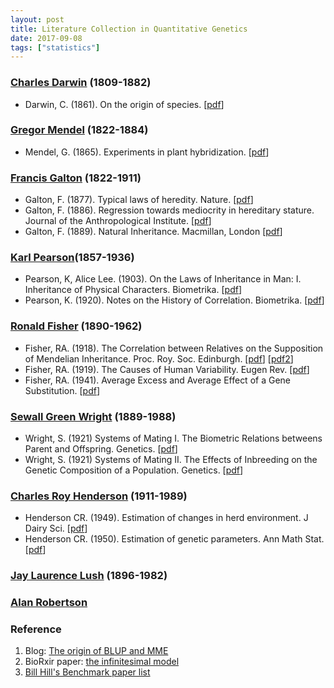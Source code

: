 ```yaml
---
layout: post
title: Literature Collection in Quantitative Genetics
date: 2017-09-08
tags: ["statistics"]
---
```


### [Charles Darwin](https://en.wikipedia.org/wiki/Charles_Darwin) (1809-1882)

- Darwin, C. (1861). On the origin of species. [[pdf](http://darwin-online.org.uk/converted/pdf/1861_OriginNY_F382.pdf)]

### [Gregor Mendel](https://en.wikipedia.org/wiki/Gregor_Mendel) (1822-1884)

- Mendel, G. (1865). Experiments in plant hybridization. [[pdf](http://old.esp.org/foundations/genetics/classical/gm-65-a.pdf)]

### [Francis Galton](https://en.wikipedia.org/wiki/Francis_Galton) (1822-1911)

- Galton, F. (1877). Typical laws of heredity. Nature. [[pdf](http://galton.org/essays/1870-1879/galton-1877-typical-laws-heredity.pdf)]
- Galton, F. (1886). Regression towards mediocrity in hereditary stature. Journal of the Anthropological Institute. [[pdf](http://galton.org/essays/1880-1889/galton-1886-jaigi-regression-stature.pdf)]
- Galton, F. (1889). Natural Inheritance. Macmillan, London [[pdf](http://galton.org/books/natural-inheritance/pdf/galton-nat-inh-1up-clean.pdf)]

### [Karl Pearson](https://en.wikipedia.org/wiki/Karl_Pearson)(1857-1936)

- Pearson, K, Alice Lee. (1903). On the Laws of Inheritance in Man: I. Inheritance of Physical Characters. Biometrika. [[pdf](https://www.jstor.org/stable/pdf/2331507.pdf?refreqid=excelsior:142bec9d78e99bfa76244794c7487ea0)]
- Pearson, K. (1920). Notes on the History of Correlation. Biometrika. [[pdf](http://webspace.ship.edu/pgmarr/Geo441/Readings/Pearson%201920%20-%20Notes%20on%20the%20History%20of%20Correlation.pdf)]

### [Ronald Fisher](https://en.wikipedia.org/wiki/Ronald_Fisher) (1890-1962)

- Fisher, RA. (1918). The Correlation between Relatives on the Supposition of Mendelian Inheritance. Proc. Roy. Soc. Edinburgh. [[pdf](http://www.indiana.edu/~curtweb/L567/readings/Fisher1918.pdf)] [[pdf2](https://www.cambridge.org/core/services/aop-cambridge-core/content/view/A60675052E0FB78C561F66C670BC75DE/S0080456800012163a.pdf/xvthe_correlation_between_relatives_on_the_supposition_of_mendelian_inheritance.pdf)]
- Fisher, RA. (1919). The Causes of Human Variability. Eugen Rev. [[pdf](https://www.ncbi.nlm.nih.gov/pmc/articles/PMC2942138/pdf/eugenrev00354-0021.pdf)]
- Fisher, RA. (1941). Average Excess and Average Effect of a Gene Substitution. [[pdf](http://onlinelibrary.wiley.com/store/10.1111/j.1469-1809.1941.tb02272.x/asset/j.1469-1809.1941.tb02272.x.pdf?v=1&t=j82tz62g&s=ecce6e492d23baf368c83d8582ec702b20c6615f&systemMessage=Wiley+Online+Library+will+be+unavailable+on+Saturday+7th+Oct+from+03.00+EDT+%2F+08%3A00+BST+%2F+12%3A30+IST+%2F+15.00+SGT+to+08.00+EDT+%2F+13.00+BST+%2F+17%3A30+IST+%2F+20.00+SGT+and+Sunday+8th+Oct+from+03.00+EDT+%2F+08%3A00+BST+%2F+12%3A30+IST+%2F+15.00+SGT+to+06.00+EDT+%2F+11.00+BST+%2F+15%3A30+IST+%2F+18.00+SGT+for+essential+maintenance.+Apologies+for+the+inconvenience+caused+.)]

### [Sewall Green Wright](https://en.wikipedia.org/wiki/Sewall_Wright) (1889-1988)

- Wright, S. (1921) Systems of Mating I. The Biometric Relations betweens Parent and Offspring. Genetics. [[pdf](https://www.ncbi.nlm.nih.gov/pmc/articles/PMC1200501/pdf/111.pdf)]
- Wright, S. (1921) Systems of Mating II. The Effects of Inbreeding on the Genetic Composition of a Population. Genetics. [[pdf](https://www.ncbi.nlm.nih.gov/pmc/articles/PMC1200502/pdf/124.pdf)]

### [Charles Roy Henderson](https://en.wikipedia.org/wiki/Charles_Roy_Henderson) (1911-1989)

- Henderson CR. (1949). Estimation of changes in herd environment. J Dairy Sci. [[pdf](http://morotalab.org/literature/pdf/henderson1949.pdf)]
- Henderson CR. (1950). Estimation of genetic parameters. Ann Math Stat. [[pdf](http://morotalab.org/literature/pdf/henderson1950.pdf)]

### [Jay Laurence Lush](https://en.wikipedia.org/wiki/Jay_Laurence_Lush) (1896-1982)

### [Alan Robertson](https://en.wikipedia.org/wiki/Alan_Robertson_(geneticist))

### Reference

1. Blog: [The origin of BLUP and MME](http://morotalab.org/literature/2015/03/07/The-Origin-of-BLUP-and-MME/)
2. BioRxir paper: [the infinitesimal model](http://www.biorxiv.org/content/biorxiv/early/2016/02/15/039768.full.pdf)
3. [Bill Hill's Benchmark paper list](https://eblogution.wordpress.com/2014/07/21/benchmark-papers-in-quantitative-genetics-the-bill-hills-list-part-i/)